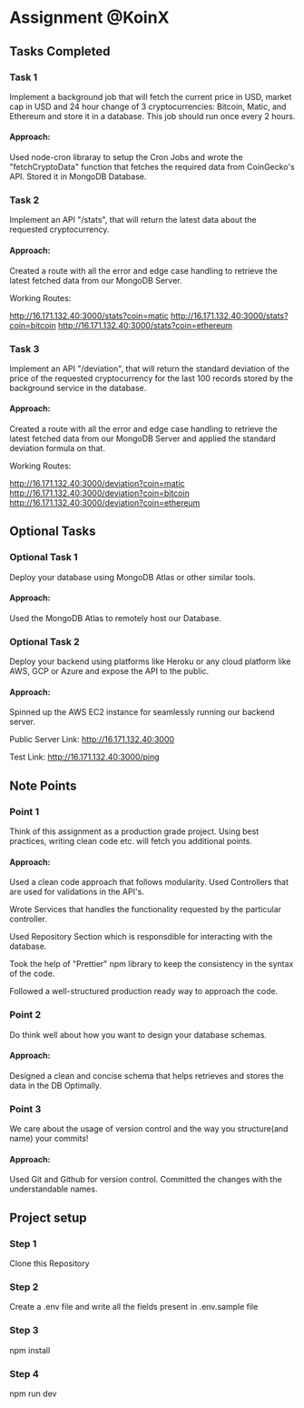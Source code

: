 
# Assignment @KoinX

## Tasks Completed

### Task 1
Implement a background job that will fetch the current price in USD, market cap in USD and 24 hour change of 3 cryptocurrencies: Bitcoin, Matic, and Ethereum and store it in a database. This job should run once every 2 hours.

#### Approach:
Used node-cron libraray to setup the Cron Jobs and wrote the "fetchCryptoData" function that fetches the required data from CoinGecko's API. Stored it in MongoDB Database.

### Task 2
Implement an API "/stats", that will return the latest data about the requested cryptocurrency.

#### Approach:
Created a route with all the error and edge case handling to retrieve the latest fetched data from our MongoDB Server.

Working Routes:

http://16.171.132.40:3000/stats?coin=matic
http://16.171.132.40:3000/stats?coin=bitcoin
http://16.171.132.40:3000/stats?coin=ethereum

### Task 3
Implement an API "/deviation", that will return the standard deviation of the price of the requested cryptocurrency for the last 100 records stored by the background service in the database.

#### Approach:
Created a route with all the error and edge case handling to retrieve the latest fetched data from our MongoDB Server and applied the standard deviation formula on that.

Working Routes:

http://16.171.132.40:3000/deviation?coin=matic
http://16.171.132.40:3000/deviation?coin=bitcoin
http://16.171.132.40:3000/deviation?coin=ethereum

## Optional Tasks

### Optional Task 1
Deploy your database using MongoDB Atlas or other similar tools.

#### Approach:
Used the MongoDB Atlas to remotely host our Database.

### Optional Task 2
Deploy your backend using platforms like Heroku or any cloud platform like AWS, GCP or Azure and expose the API to the public.

#### Approach:
Spinned up the AWS EC2 instance for seamlessly running our backend server.

Public Server Link: http://16.171.132.40:3000

Test Link: http://16.171.132.40:3000/ping

## Note Points

### Point 1
Think of this assignment as a production grade project. Using best practices, writing clean code etc. will fetch you additional points.
#### Approach:
Used a clean code approach that follows modularity. Used Controllers that are used for validations in the API's. 

Wrote Services that handles the functionality requested by the particular controller.

Used Repository Section which is responsdible for interacting with the database.

Took the help of "Prettier" npm library to keep the consistency in the syntax of the code.

Followed a well-structured production ready way to approach the code.

### Point 2
Do think well about how you want to design your database schemas.
#### Approach:
Designed a clean and concise schema that helps retrieves and stores the data in the DB Optimally.

### Point 3
We care about the usage of version control and the way you structure(and name) your commits!
#### Approach:
Used Git and Github for version control. Committed the changes with the understandable names.

## Project setup

### Step 1
Clone this Repository

### Step 2
Create a .env file and write all the fields present in .env.sample file

### Step 3
npm install 

### Step 4
npm run dev